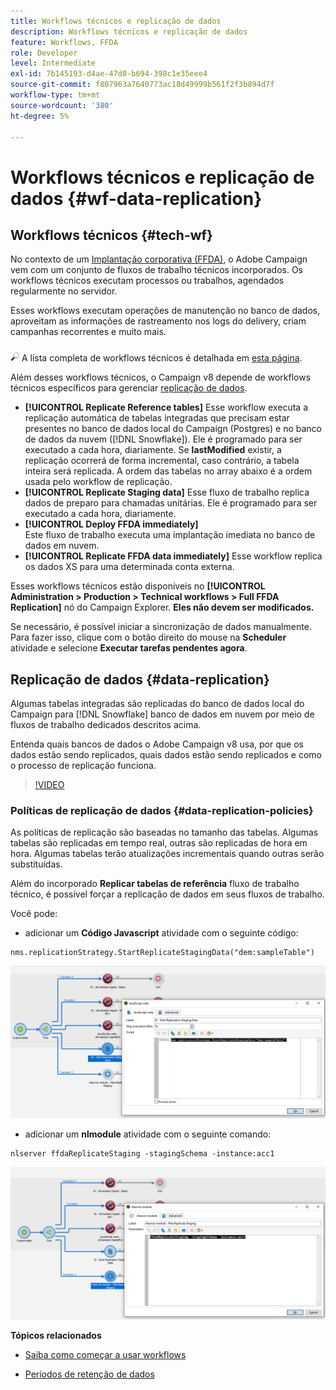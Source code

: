 ```yaml
---
title: Workflows técnicos e replicação de dados
description: Workflows técnicos e replicação de dados
feature: Workflows, FFDA
role: Developer
level: Intermediate
exl-id: 7b145193-d4ae-47d0-b694-398c1e35eee4
source-git-commit: f807963a7640773ac18d49999b561f2f3b894d7f
workflow-type: tm+mt
source-wordcount: '380'
ht-degree: 5%

---
```


# Workflows técnicos e replicação de dados {#wf-data-replication}

## Workflows técnicos {#tech-wf}

No contexto de um [Implantação corporativa (FFDA)](enterprise-deployment.md), o Adobe Campaign vem com um conjunto de fluxos de trabalho técnicos incorporados. Os workflows técnicos executam processos ou trabalhos, agendados regularmente no servidor.

Esses workflows executam operações de manutenção no banco de dados, aproveitam as informações de rastreamento nos logs do delivery, criam campanhas recorrentes e muito mais.

![](../assets/do-not-localize/glass.png) A lista completa de workflows técnicos é detalhada em [esta página](https://experienceleague.adobe.com/docs/campaign/automation/workflows/introduction/wf-type/technical-workflows.html).

Além desses workflows técnicos, o Campaign v8 depende de workflows técnicos específicos para gerenciar [replicação de dados](#data-replication).

* **[!UICONTROL Replicate Reference tables]**
Esse workflow executa a replicação automática de tabelas integradas que precisam estar presentes no banco de dados local do Campaign (Postgres) e no banco de dados da nuvem ([!DNL Snowflake]). Ele é programado para ser executado a cada hora, diariamente. Se **lastModified** existir, a replicação ocorrerá de forma incremental, caso contrário, a tabela inteira será replicada. A ordem das tabelas no array abaixo é a ordem usada pelo workflow de replicação.
* **[!UICONTROL Replicate Staging data]**
Esse fluxo de trabalho replica dados de preparo para chamadas unitárias. Ele é programado para ser executado a cada hora, diariamente.
* **[!UICONTROL Deploy FFDA immediately]**\
  Este fluxo de trabalho executa uma implantação imediata no banco de dados em nuvem.
* **[!UICONTROL Replicate FFDA data immediately]**
Esse workflow replica os dados XS para uma determinada conta externa.

Esses workflows técnicos estão disponíveis no **[!UICONTROL Administration > Production > Technical workflows > Full FFDA Replication]** nó do Campaign Explorer. **Eles não devem ser modificados.**

Se necessário, é possível iniciar a sincronização de dados manualmente. Para fazer isso, clique com o botão direito do mouse na **Scheduler** atividade e selecione **Executar tarefas pendentes agora**.

## Replicação de dados {#data-replication}

Algumas tabelas integradas são replicadas do banco de dados local do Campaign para [!DNL Snowflake] banco de dados em nuvem por meio de fluxos de trabalho dedicados descritos acima.

Entenda quais bancos de dados o Adobe Campaign v8 usa, por que os dados estão sendo replicados, quais dados estão sendo replicados e como o processo de replicação funciona.

>[!VIDEO](https://video.tv.adobe.com/v/334460?quality=12)


### Políticas de replicação de dados {#data-replication-policies}

As políticas de replicação são baseadas no tamanho das tabelas. Algumas tabelas são replicadas em tempo real, outras são replicadas de hora em hora. Algumas tabelas terão atualizações incrementais quando outras serão substituídas.

Além do incorporado **Replicar tabelas de referência** fluxo de trabalho técnico, é possível forçar a replicação de dados em seus fluxos de trabalho.

Você pode:

* adicionar um **Código Javascript** atividade com o seguinte código:

```
nms.replicationStrategy.StartReplicateStagingData("dem:sampleTable")
```

![](assets/jscode.png)


* adicionar um **nlmodule** atividade com o seguinte comando:

```
nlserver ffdaReplicateStaging -stagingSchema -instance:acc1
```

![](assets/nlmodule.png)


**Tópicos relacionados**

* [Saiba como começar a usar workflows](https://experienceleague.adobe.com/docs/campaign/automation/workflows/introduction/about-workflows.html?lang=pt-BR)

* [Períodos de retenção de dados](../dev/datamodel-best-practices.md#data-retention)
